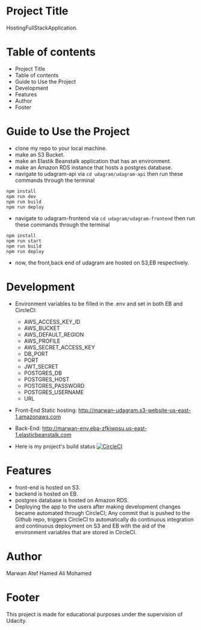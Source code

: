 # Project Title

HostingFullStackApplication.

# Table of contents

- Project Title
- Table of contents
- Guide to Use the Project
- Development
- Features
- Author
- Footer

# Guide to Use the Project

- clone my repo to your local machine.
- make an S3 Bucket.
- make an Elastik Beanstalk application that has an environment.
- make an Amazon RDS instance that hosts a postgres database.
- navigate to udagram-api via `cd udagram/udagram-api`
then run these commands through the terminal
```
npm install
npm run dev
npm run build
npm run deploy
```
- navigate to udagram-frontend via `cd udagram/udagram-frontend`
then run these commands through the terminal
```
npm install
npm run start
npm run build
npm run deploy
```
- now, the front,back end of udagram are hosted on S3,EB respectively.

# Development

- Environment variables to be filled in the .env and set in both EB and CircleCI:
  - AWS_ACCESS_KEY_ID
  - AWS_BUCKET
  - AWS_DEFAULT_REGION
  - AWS_PROFILE
  - AWS_SECRET_ACCESS_KEY
  - DB_PORT
  - PORT
  - JWT_SECRET
  - POSTGRES_DB
  - POSTGRES_HOST
  - POSTGRES_PASSWORD
  - POSTGRES_USERNAME
  - URL

- Front-End Static hosting:
http://marwan-udagram.s3-website-us-east-1.amazonaws.com

- Back-End:
http://marwan-env.eba-zfkiwpsu.us-east-1.elasticbeanstalk.com

- Here is my project's build status
[![CircleCI](https://dl.circleci.com/status-badge/img/gh/MarwanAtef200o/HostingFullStackApplication_MarwanMohamed/tree/master.svg?style=svg)](https://dl.circleci.com/status-badge/redirect/gh/MarwanAtef200o/HostingFullStackApplication_MarwanMohamed/tree/master)
  
# Features

- front-end is hosted on S3.
- backend is hosted on EB.
- postgres database is hosted on Amazon RDS.
- Deploying the app to the users after making development changes became automated through CircleCI; Any commit that is pushed to the Github repo, triggers CircleCI to automatically do continuous integration and continuous deployment on S3 and EB with the aid of the environment variables that are stored in CircleCI.

# Author

Marwan Atef Hamed Ali Mohamed

# Footer

This project is made for educational purposes under the supervision of Udacity.